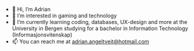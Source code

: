 - 👋 Hi, I’m Adrian
- 👀 I’m interested in gaming and technology
- 🌱 I’m currently learning coding, databases, UX-design and more at the University in Bergen studying for a bachelor in Information Technology (Informasjonsvitenskap)
- 📫 You can reach me at adrian.angeltveit@hotmail.com

<!---
OboymedMelk/OboymedMelk is a ✨ special ✨ repository because its `README.md` (this file) appears on your GitHub profile.
You can click the Preview link to take a look at your changes.
--->
